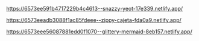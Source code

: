 https://6573ee591b4717229b4c4613--snazzy-yeot-17e339.netlify.app/


https://6573eeadb3088f1ac85fdeee--zippy-cajeta-fda0a9.netlify.app/


https://6573eee56087881edd0f1070--glittery-mermaid-8eb157.netlify.app/
